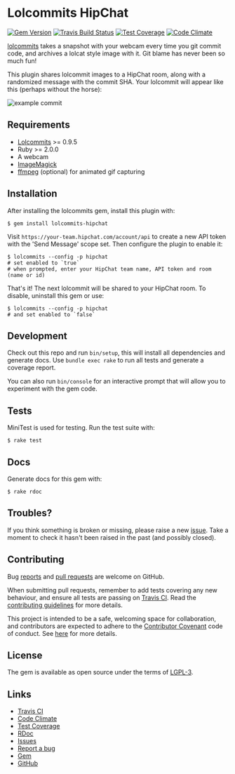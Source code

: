 # Lolcommits HipChat

[![Gem Version](https://img.shields.io/gem/v/lolcommits-hipchat.svg?style=flat)](http://rubygems.org/gems/lolcommits-hipchat)
[![Travis Build Status](https://travis-ci.org/lolcommits/lolcommits-hipchat.svg?branch=master)](https://travis-ci.org/lolcommits/lolcommits-hipchat)
[![Test Coverage](https://api.codeclimate.com/v1/badges/d11d0fa605657e46dc23/test_coverage)](https://codeclimate.com/github/lolcommits/lolcommits-hipchat/coverage)
[![Code Climate](https://api.codeclimate.com/v1/badges/d11d0fa605657e46dc23/maintainability)](https://codeclimate.com/github/lolcommits/lolcommits-hipchat/maintainability)

[lolcommits](https://lolcommits.github.io/) takes a snapshot with your webcam
every time you git commit code, and archives a lolcat style image with it. Git
blame has never been so much fun!

This plugin shares lolcommit images to a HipChat room, along with a randomized
message with the commit SHA. Your lolcommit will appear like this (perhaps
without the horse):

![example
commit](https://github.com/lolcommits/lolcommits-hipchat/raw/master/assets/images/example-commit.png)


## Requirements

* [Lolcommits](https://lolcommits.github.io/) >= 0.9.5
* Ruby >= 2.0.0
* A webcam
* [ImageMagick](http://www.imagemagick.org)
* [ffmpeg](https://www.ffmpeg.org) (optional) for animated gif capturing

## Installation

After installing the lolcommits gem, install this plugin with:

    $ gem install lolcommits-hipchat

Visit `https://your-team.hipchat.com/account/api` to create a new API token with
the 'Send Message' scope set. Then configure the plugin to enable it:

    $ lolcommits --config -p hipchat
    # set enabled to `true`
    # when prompted, enter your HipChat team name, API token and room (name or id)

That's it! The next lolcommit will be shared to your HipChat room. To disable,
uninstall this gem or use:

    $ lolcommits --config -p hipchat
    # and set enabled to `false`

## Development

Check out this repo and run `bin/setup`, this will install all dependencies and
generate docs. Use `bundle exec rake` to run all tests and generate a coverage
report.

You can also run `bin/console` for an interactive prompt that will allow you to
experiment with the gem code.

## Tests

MiniTest is used for testing. Run the test suite with:

    $ rake test

## Docs

Generate docs for this gem with:

    $ rake rdoc

## Troubles?

If you think something is broken or missing, please raise a new
[issue](https://github.com/lolcommits/lolcommits-hipchat/issues). Take
a moment to check it hasn't been raised in the past (and possibly closed).

## Contributing

Bug [reports](https://github.com/lolcommits/lolcommits-hipchat/issues) and [pull
requests](https://github.com/lolcommits/lolcommits-hipchat/pulls) are welcome on
GitHub.

When submitting pull requests, remember to add tests covering any new behaviour,
and ensure all tests are passing on [Travis
CI](https://travis-ci.org/lolcommits/lolcommits-hipchat). Read the
[contributing
guidelines](https://github.com/lolcommits/lolcommits-hipchat/blob/master/CONTRIBUTING.md)
for more details.

This project is intended to be a safe, welcoming space for collaboration, and
contributors are expected to adhere to the [Contributor
Covenant](http://contributor-covenant.org) code of conduct. See
[here](https://github.com/lolcommits/lolcommits-hipchat/blob/master/CODE_OF_CONDUCT.md)
for more details.

## License

The gem is available as open source under the terms of
[LGPL-3](https://opensource.org/licenses/LGPL-3.0).

## Links

* [Travis CI](https://travis-ci.org/lolcommits/lolcommits-hipchat)
* [Code Climate](https://codeclimate.com/github/lolcommits/lolcommits-hipchat)
* [Test Coverage](https://codeclimate.com/github/lolcommits/lolcommits-hipchat/coverage)
* [RDoc](http://rdoc.info/projects/lolcommits/lolcommits-hipchat)
* [Issues](http://github.com/lolcommits/lolcommits-hipchat/issues)
* [Report a bug](http://github.com/lolcommits/lolcommits-hipchat/issues/new)
* [Gem](http://rubygems.org/gems/lolcommits-hipchat)
* [GitHub](https://github.com/lolcommits/lolcommits-hipchat)
